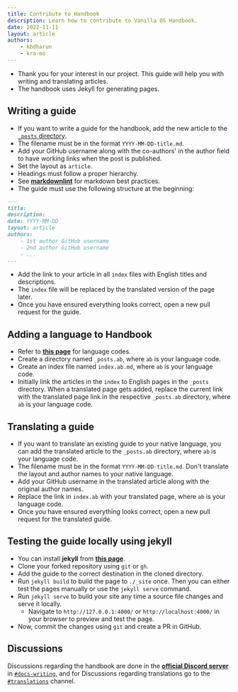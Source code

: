 ```yaml
---
title: Contribute to Handbook
description: Learn how to contribute to Vanilla OS Handbook.
date: 2022-11-11
layout: article
authors: 
    - kbdharun
    - kra-mo
---
```


- Thank you for your interest in our project. This guide will help you with writing and translating articles.
- The handbook uses Jekyll for generating pages.

## Writing a guide

- If you want to write a guide for the handbook, add the
new article to the [`_posts` directory](https://github.com/Vanilla-OS/handbook/tree/main/_posts).
- The filename must be in the format
`YYYY-MM-DD-title.md`. 
- Add your GitHub username along with the co-authors' in the
author field to have working links when the post is published. 
- Set the layout as
`article`.
- Headings must follow a proper hierarchy.
- See [**markdownlint**](https://github.com/DavidAnson/markdownlint) for markdown best practices.
- The guide must use the following structure at the beginning:

```md
---
title:
description:
date: YYYY-MM-DD
layout: article
authors: 
    - 1st author GitHub username
    - 2nd author GitHub username
    - ...
---
```

- Add the link to your article in all `index` files with English titles and descriptions.
- The `index` file will be replaced by the translated version of the page later.
- Once you have ensured everything looks correct, open a new pull
request for the guide.

## Adding a language to Handbook

-  Refer to 
[**this page**](https://en.wikipedia.org/wiki/List_of_ISO_639-1_codes) for language codes.
- Create a directory named `_posts.ab`, where `ab` is your language code.
- Create an index file named `index.ab.md`, where `ab` is your language code.
- Initially link the articles in the `index` to English pages in the `_posts` directory. When a translated page gets added, replace the current link with the translated page link in the respective `_posts.ab` directory, where `ab` is your language code.

## Translating a guide

- If you want to translate an existing guide to your native language, you can add the translated
article to the `_posts.ab` directory, where `ab` is your language code.
- The filename must be in the format `YYYY-MM-DD-title.md`. Don't translate the layout
and author names to your native language.
- Add your GitHub username in the translated
article along with the original author names.
- Replace the link in `index.ab` with your translated page, where `ab` is your language code.
- Once you have ensured everything looks correct, open a new pull
request for the translated guide.

## Testing the guide locally using jekyll

- You can install **jekyll** from [**this page**](https://jekyllrb.com/docs/installation/).
- Clone your forked repository using `git` or `gh`. 
- Add the guide to the correct destination in the cloned directory.
- Run `jekyll build` to build the page to `./_site` once. Then you can either test the pages manually or use the `jekyll serve` command.
- Run `jekyll serve` to build your site any time a source file changes and serve it locally.
	- Navigate to `http://127.0.0.1:4000/` or `http://localhost:4000/` in your browser to preview and test the page.
- Now, commit the changes using `git` and create a PR in GitHub.

## Discussions 

Discussions regarding the handbook are done in the [**official Discord server**](https://discord.com/invite/34J8PFsk) in [`#docs-writing`](https://discord.com/channels/1023243680829681704/1035287786330263703), and for Discussions regarding translations go to the [`#translations`](https://discord.com/channels/1023243680829681704/1037028192583692358) channel.


